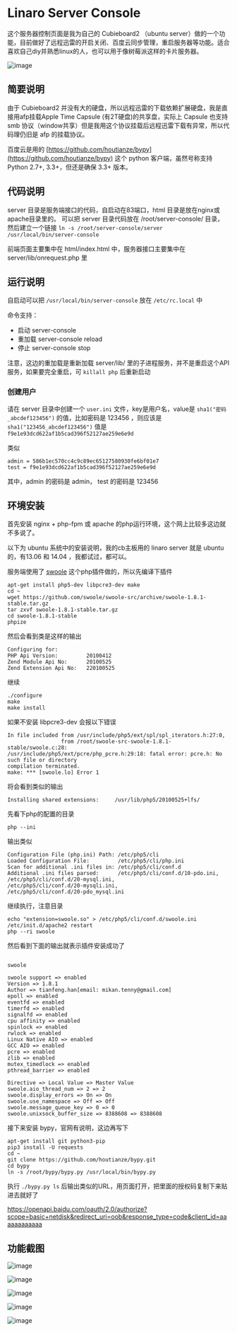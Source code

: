 # Linaro Server Console

这个服务器控制页面是我为自己的 Cubieboard2 （ubuntu server）做的一个功能，目前做好了远程迅雷的开启关闭、百度云同步管理，重启服务器等功能。适合喜欢自己diy并熟悉linux的人，也可以用于像树莓派这样的卡片服务器。

![image](img/IMG_2584.PNG)

## 简要说明
由于 Cubieboard2 并没有大的硬盘，所以远程迅雷的下载依赖扩展硬盘，我是直接用afp挂载Apple Time Capsule (有2T硬盘)的共享盘，实际上 Capsule 也支持 smb 协议（window共享）但是我用这个协议挂载后远程迅雷下载有异常，所以代码理仍旧是 afp 的挂载协议。

百度云是用的 [https://github.com/houtianze/bypy](https://github.com/houtianze/bypy) 这个 python 客户端，虽然号称支持Python 2.7+, 3.3+，但还是确保 3.3+ 版本。


## 代码说明

server 目录是服务端接口的代码，自启动在83端口，html 目录是放在nginx或apache目录里的。
可以把 server 目录代码放在 /root/server-console/ 目录，然后建立一个链接 `ln -s /root/server-console/server /usr/local/bin/server-console`

前端页面主要集中在 html/index.html 中，服务器接口主要集中在 server/lib/onrequest.php 里


## 运行说明
自启动可以把 `/usr/local/bin/server-console` 放在 `/etc/rc.local` 中

命令支持：

* 启动 server-console
* 重加载 server-console reload
* 停止 server-console stop

注意，这边的重加载是重新加载 server/lib/ 里的子进程服务，并不是重启这个API服务，如果要完全重启，可 `killall php` 后重新启动

### 创建用户
请在 server 目录中创建一个 `user.ini` 文件，key是用户名，value是 `sha1("密码_abcdef123456")` 的值，比如密码是 123456 ，则应该是 `sha1("123456_abcdef123456")` 值是 `f9e1e93dcd622af1b5cad396f52127ae259e6e9d`

类似
```
admin = 586b1ec570cc4c9c89ec65127580930fe6bf01e7
test = f9e1e93dcd622af1b5cad396f52127ae259e6e9d
```
其中，admin 的密码是 admin， test 的密码是 123456



## 环境安装

首先安装 nginx + php-fpm 或 apache 的php运行环境，这个网上比较多这边就不多说了。

以下为 ubuntu 系统中的安装说明，我的cb主板用的 linaro server 就是 ubuntu的，有13.06 和 14.04 ，我都试过，都可以。

服务端使用了 [swoole](http://www.swoole.com/) 这个php插件做的，所以先编译下插件

```
apt-get install php5-dev libpcre3-dev make
cd ~
wget https://github.com/swoole/swoole-src/archive/swoole-1.8.1-stable.tar.gz
tar zxvf swoole-1.8.1-stable.tar.gz
cd swoole-1.8.1-stable
phpize
```
然后会看到类是这样的输出
```
Configuring for:
PHP Api Version:         20100412
Zend Module Api No:      20100525
Zend Extension Api No:   220100525
```

继续
```
./configure
make
make install
```

如果不安装 libpcre3-dev 会报以下错误
```
In file included from /usr/include/php5/ext/spl/spl_iterators.h:27:0,
                 from /root/swoole-src-swoole-1.8.1-stable/swoole.c:28:
/usr/include/php5/ext/pcre/php_pcre.h:29:18: fatal error: pcre.h: No such file or directory
compilation terminated.
make: *** [swoole.lo] Error 1
```

将会看到类似的输出
```
Installing shared extensions:     /usr/lib/php5/20100525+lfs/
```
先看下php的配置的目录
```
php --ini
```
输出类似
```
Configuration File (php.ini) Path: /etc/php5/cli
Loaded Configuration File:         /etc/php5/cli/php.ini
Scan for additional .ini files in: /etc/php5/cli/conf.d
Additional .ini files parsed:      /etc/php5/cli/conf.d/10-pdo.ini,
/etc/php5/cli/conf.d/20-mysql.ini,
/etc/php5/cli/conf.d/20-mysqli.ini,
/etc/php5/cli/conf.d/20-pdo_mysql.ini
```

继续执行，注意目录

```
echo "extension=swoole.so" > /etc/php5/cli/conf.d/swoole.ini
/etc/init.d/apache2 restart
php --ri swoole
```

然后看到下面的输出就表示插件安装成功了
```

swoole

swoole support => enabled
Version => 1.8.1
Author => tianfeng.han[email: mikan.tenny@gmail.com]
epoll => enabled
eventfd => enabled
timerfd => enabled
signalfd => enabled
cpu affinity => enabled
spinlock => enabled
rwlock => enabled
Linux Native AIO => enabled
GCC AIO => enabled
pcre => enabled
zlib => enabled
mutex_timedlock => enabled
pthread_barrier => enabled

Directive => Local Value => Master Value
swoole.aio_thread_num => 2 => 2
swoole.display_errors => On => On
swoole.use_namespace => Off => Off
swoole.message_queue_key => 0 => 0
swoole.unixsock_buffer_size => 8388608 => 8388608

```

接下来安装 bypy，官网有说明，这边再写下
```
apt-get install git python3-pip
pip3 install -U requests
cd ~
git clone https://github.com/houtianze/bypy.git
cd bypy
ln -s /root/bypy/bypy.py /usr/local/bin/bypy.py
```

执行 `./bypy.py ls` 后输出类似的URL，用页面打开，把里面的授权码复制下来贴进去就好了

https://openapi.baidu.com/oauth/2.0/authorize?scope=basic+netdisk&redirect_uri=oob&response_type=code&client_id=aaaaaaaaaaaa



## 功能截图

![image](img/IMG_2584.PNG)

![image](img/IMG_2585.PNG)

![image](img/IMG_2586.PNG)

![image](img/IMG_2587.PNG)

![image](img/IMG_2588.PNG)

